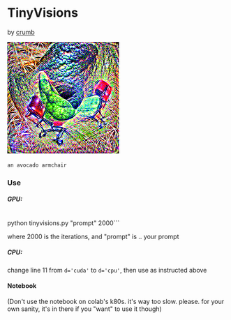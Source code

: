# TinyVisions

by [crumb](https://twitter.com/aicrumb)



![](anavocadoarmchairanarmchairintheshapeofanavocado.png)

`an avocado armchair`

### Use

##### GPU:

```git clone https://github.com/openai/CLIP && pip install -e ./CLIP

```

python tinyvisions.py "prompt" 2000```

where 2000 is the iterations, and "prompt" is .. your prompt

##### CPU:

change line 11 from `d='cuda'` to `d='cpu'`, then use as instructed above



#### Notebook

(Don't use the notebook on colab's k80s. it's way too slow. please. for your own sanity, it's in there if you "want" to use it though)